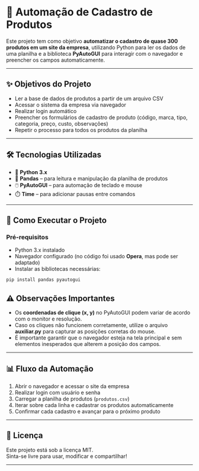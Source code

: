 # 🤖 Automação de Cadastro de Produtos

Este projeto tem como objetivo **automatizar o cadastro de quase 300 produtos em um site da empresa**, utilizando Python para ler os dados de uma planilha e a biblioteca **PyAutoGUI** para interagir com o navegador e preencher os campos automaticamente.  

---

## ✨ Objetivos do Projeto

- Ler a base de dados de produtos a partir de um arquivo CSV  
- Acessar o sistema da empresa via navegador  
- Realizar login automático  
- Preencher os formulários de cadastro de produto (código, marca, tipo, categoria, preço, custo, observações)  
- Repetir o processo para todos os produtos da planilha  

---

## 🛠️ Tecnologias Utilizadas

- 🐍 **Python 3.x**  
- 📑 **Pandas** – para leitura e manipulação da planilha de produtos  
- 🖱️ **PyAutoGUI** – para automação de teclado e mouse  
- ⏱️ **Time** – para adicionar pausas entre comandos  

---

## 🚀 Como Executar o Projeto

### Pré-requisitos
- Python 3.x instalado  
- Navegador configurado (no código foi usado **Opera**, mas pode ser adaptado)  
- Instalar as bibliotecas necessárias:  

```bash
pip install pandas pyautogui
```

## ⚠️ Observações Importantes

- Os **coordenadas de clique (x, y)** no PyAutoGUI podem variar de acordo com o monitor e resolução.  
- Caso os cliques não funcionem corretamente, utilize o arquivo **auxiliar.py** para capturar as posições corretas do mouse.  
- É importante garantir que o navegador esteja na tela principal e sem elementos inesperados que alterem a posição dos campos.  

---

## 📊 Fluxo da Automação

1. Abrir o navegador e acessar o site da empresa  
2. Realizar login com usuário e senha  
3. Carregar a planilha de produtos (`produtos.csv`)  
4. Iterar sobre cada linha e cadastrar os produtos automaticamente  
5. Confirmar cada cadastro e avançar para o próximo produto  

---

## 📜 Licença

Este projeto está sob a licença MIT.  
Sinta-se livre para usar, modificar e compartilhar!  

---
